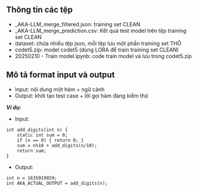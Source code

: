 ## Thông tin các tệp
- _AKA-LLM_merge_filtered.json: training set CLEAN
- _AKA-LLM_merge_prediction.csv: Kết quả test model trên tệp training set CLEAN
- dataset: chứa nhiều tệp json, mỗi tệp lưu một phần training set THÔ
- codet5.zip: model codet5 (dùng LORA để train training set CLEAN)
- 20250210 - Train model.ipynb: code train model và lưu trong codet5.zip

## Mô tả format input và output
- Input: nội dung một hàm + ngữ cảnh
- Output: khởi tạo test case + lời gọi hàm đang kiểm thử

**_Ví dụ:_**

- Input: 

```
int add_digits(int n) { 
    static int sum = 0; 
    if (n == 0) { return 0; } 
    sum = n%10 + add_digits(n/10); 
    return sum; 
}
```
- Output: 
```
int n = 1635919859; 
int AKA_ACTUAL_OUTPUT = add_digits(n);
```